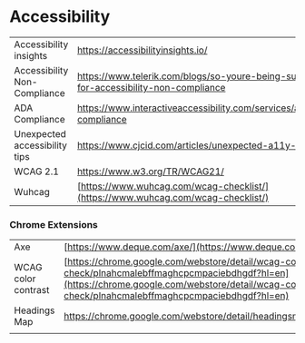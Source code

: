 # Accessibility

|  |  |
| :--- | :--- |
| Accessibility insights | https://accessibilityinsights.io/ |
| Accessibility Non-Compliance | https://www.telerik.com/blogs/so-youre-being-sued-for-accessibility-non-compliance |
| ADA Compliance | https://www.interactiveaccessibility.com/services/ada-compliance |
| Unexpected accessibility tips | https://www.cjcid.com/articles/unexpected-a11y-tips/ |
| WCAG 2.1 | https://www.w3.org/TR/WCAG21/ |
| Wuhcag | [https://www.wuhcag.com/wcag-checklist/](https://www.wuhcag.com/wcag-checklist/) |

### Chrome Extensions

|  |  |
| :--- | :--- |
| Axe | [https://www.deque.com/axe/](https://www.deque.com/axe/) |
| WCAG color contrast | [https://chrome.google.com/webstore/detail/wcag-color-contrast-check/plnahcmalebffmaghcpcmpaciebdhgdf?hl=en](https://chrome.google.com/webstore/detail/wcag-color-contrast-check/plnahcmalebffmaghcpcmpaciebdhgdf?hl=en) |
| Headings Map | https://chrome.google.com/webstore/detail/headingsmap/flbjommegcjonpdmenkdiocclhjacmbi |
|  |  |

